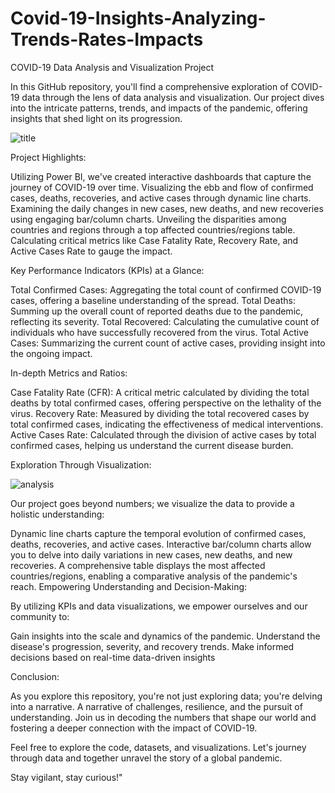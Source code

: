 # Covid-19-Insights-Analyzing-Trends-Rates-Impacts
COVID-19 Data Analysis and Visualization Project

In this GitHub repository, you'll find a comprehensive exploration of COVID-19 data through the lens of data analysis and visualization. Our project dives into the intricate patterns, trends, and impacts of the pandemic, offering insights that shed light on its progression.



![title](https://github.com/anandubabu/Covid-19-Insights-Analyzing-Trends-Rates-Impacts/assets/136991280/f345fde2-6a85-4b9b-b93b-20d754cd47be)




Project Highlights:

Utilizing Power BI, we've created interactive dashboards that capture the journey of COVID-19 over time.
Visualizing the ebb and flow of confirmed cases, deaths, recoveries, and active cases through dynamic line charts.
Examining the daily changes in new cases, new deaths, and new recoveries using engaging bar/column charts.
Unveiling the disparities among countries and regions through a top affected countries/regions table.
Calculating critical metrics like Case Fatality Rate, Recovery Rate, and Active Cases Rate to gauge the impact.

Key Performance Indicators (KPIs) at a Glance:

Total Confirmed Cases: Aggregating the total count of confirmed COVID-19 cases, offering a baseline understanding of the spread.
Total Deaths: Summing up the overall count of reported deaths due to the pandemic, reflecting its severity.
Total Recovered: Calculating the cumulative count of individuals who have successfully recovered from the virus.
Total Active Cases: Summarizing the current count of active cases, providing insight into the ongoing impact.

In-depth Metrics and Ratios:

Case Fatality Rate (CFR): A critical metric calculated by dividing the total deaths by total confirmed cases, offering perspective on the lethality of the virus.
Recovery Rate: Measured by dividing the total recovered cases by total confirmed cases, indicating the effectiveness of medical interventions.
Active Cases Rate: Calculated through the division of active cases by total confirmed cases, helping us understand the current disease burden.

Exploration Through Visualization:

![analysis](https://github.com/anandubabu/Covid-19-Insights-Analyzing-Trends-Rates-Impacts/assets/136991280/fc1b1e7c-972c-49ba-8375-0cdfe380a46b)

Our project goes beyond numbers; we visualize the data to provide a holistic understanding:

Dynamic line charts capture the temporal evolution of confirmed cases, deaths, recoveries, and active cases.
Interactive bar/column charts allow you to delve into daily variations in new cases, new deaths, and new recoveries.
A comprehensive table displays the most affected countries/regions, enabling a comparative analysis of the pandemic's reach.
Empowering Understanding and Decision-Making:

By utilizing KPIs and data visualizations, we empower ourselves and our community to:

Gain insights into the scale and dynamics of the pandemic.
Understand the disease's progression, severity, and recovery trends.
Make informed decisions based on real-time data-driven insights

Conclusion:

As you explore this repository, you're not just exploring data; you're delving into a narrative. A narrative of challenges, resilience, and the pursuit of understanding. Join us in decoding the numbers that shape our world and fostering a deeper connection with the impact of COVID-19.

Feel free to explore the code, datasets, and visualizations. Let's journey through data and together unravel the story of a global pandemic.

Stay vigilant, stay curious!"
